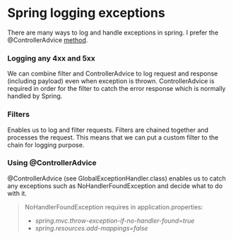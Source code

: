 # Spring logging exceptions  
There are many ways to log and handle exceptions in spring. I prefer the @ControllerAdvice [method](https://lankydanblog.com/2017/09/12/global-exception-handling-with-controlleradvice).

### Logging any 4xx and 5xx 
We can combine filter and ControllerAdvice to log request and response (including payload) even when exception is thrown.
ControllerAdvice is required in order for the filter to catch the error response which is normally handled by Spring.

### Filters
Enables us to log and filter requests.
Filters are chained together and processes the request.
This means that we can put a custom filter to the chain for logging purpose.
  
### Using @ControllerAdvice
@ControllerAdvice (see GlobalExceptionHandler.class) enables us to catch any exceptions such as NoHandlerFoundException and decide what to do with it.

> NoHandlerFoundException requires in application.properties: 
> - _spring.mvc.throw-exception-if-no-handler-found=true_  
> - _spring.resources.add-mappings=false_   

 
